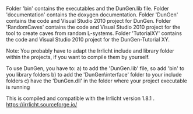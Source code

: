 Folder 'bin' contains the executables and the DunGen.lib file.
Folder 'documentation' contains the doxygen documentation.
Folder 'DunGen' contains the code and Visual Studio 2010 project for DunGen.
Folder 'RandomCaves' contains the code and Visual Studio 2010 project for the tool to create caves from random L-systems.
Folder 'TutorialXY' contains the code and Visual Studio 2010 project for the DunGen-Tutorial XY.

Note: You probably have to adapt the Irrlicht include and library folder within the projects, if you want to compile them by yourself.

To use DunGen, you have to:
a) to add the 'DunGen.lib' file, so add 'bin' to you library folders
b) to add the 'DunGen\interface' folder to your include folders
c) have the 'DunGen.dll' in the folder where your project executable is running

This is compiled and compatible with the Irrlicht version 1.8.1 .
https://irrlicht.sourceforge.io/
